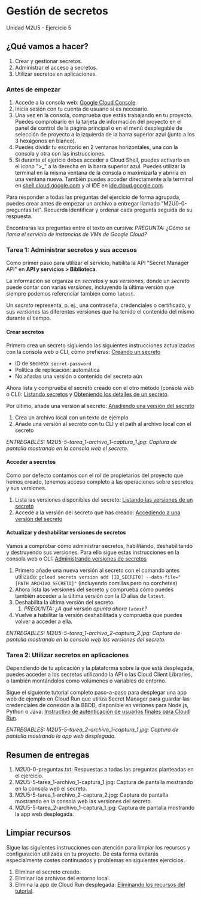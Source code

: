 # Gestión de secretos
Unidad M2U5 - Ejercicio 5

## ¿Qué vamos a hacer?
1. Crear y gestionar secretos.
1. Administrar el acceso a secretos.
1. Utilizar secretos en aplicaciones.

### Antes de empezar
1. Accede a la consola web: [Google Cloud Console](https://console.cloud.google.com).
1. Inicia sesión con tu cuenta de usuario si es necesario.
1. Una vez en la consola, comprueba que estás trabajando en tu proyecto. Puedes comprobarlo en la tarjeta de información del proyecto en el panel de control de la página principal o en el menú desplegable de selección de proyecto a la izquierda de la barra superior azul (junto a los 3 hexágonos en blanco).
1. Puedes dividir tu escritorio en 2 ventanas horizontales, una con la consola y otra con las instrucciones.
1. Si durante el ejericio debes acceder a Cloud Shell, puedes activarlo en el icono ">_" a la derecha en la barra superior azul. Puedes utilizar la terminal en la misma ventana de la consola o maximizarla y abrirla en una ventana nueva. También puedes acceder directamente a la terminal en [shell.cloud.google.com](https://shell.cloud.google.com) y al IDE en [ide.cloud.google.com](https://ide.cloud.google.com/).

Para responder a todas las preguntas del ejercicio de forma agrupada, puedes crear antes de empezar un archivo a entregar llamado "M2U0-0-preguntas.txt". Recuerda identificar y ordenar cada pregunta seguida de su respuesta.

Encontrarás las preguntas entre el texto en cursiva: *PREGUNTA: ¿Cómo se llama el servicio de instancias de VMs de Google Cloud?*

### Tarea 1: Administrar secretos y sus accesos
Como primer paso para utilizar el servicio, habilita la API "Secret Manager API" en **API y servicios > Biblioteca**.

La información se organiza en *secretos* y sus *versiones*, donde un *secreto* puede contar con varias *versiones*, incluyendo la última versión que siempre podemos referenciar también como `latest`.

Un *secreto* representa, p. ej., una contraseña, credenciales o certificado, y sus *versiones* las diferentes versiones que ha tenido el contenido del mismo durante el tiempo.

#### Crear secretos
Primero crea un secreto sigiuiendo las siguientes instrucciones actualizadas con la consola web o CLI, cómo prefieras: [Creando un secreto](https://cloud.google.com/secret-manager/docs/creating-and-accessing-secrets?hl=en#create)
- ID de secreto: `secret-password`
- Política de replicación: automática
- No añadas una versión o contenido del secreto aún

Ahora lista y comprueba el secreto creado con el otro método (consola web o CLI): [Listando secretos](https://cloud.google.com/secret-manager/docs/managing-secrets?hl=en#listing_secrets) y [Obteniendo los detalles de un secreto](https://cloud.google.com/secret-manager/docs/managing-secrets?hl=en#getting_details_about_a_secret).

Por último, añade una versión al secreto: [Añadiendo una versión del secreto](https://cloud.google.com/secret-manager/docs/creating-and-accessing-secrets?hl=en#add-secret-version)
1. Crea un archivo local con un texto de ejemplo
1. Añade una versión al secreto con tu CLI y el path al archivo local con el secreto

*ENTREGABLES: M2U5-5-tarea_1-archivo_1-captura_1.jpg: Captura de pantalla mostrando en la consola web el secreto.*

#### Acceder a secretos
Como por defecto contamos con el rol de propietarios del proyecto que hemos creado, tenemos acceso completo a las operaciones sobre secretos y sus versiones.

1. Lista las versiones disponibles del secreto: [Listando las versiones de un secreto](https://cloud.google.com/secret-manager/docs/managing-secret-versions?hl=en#list)
1. Accede a la versión del secreto que has creado: [Accediendo a una versión del secreto](https://cloud.google.com/secret-manager/docs/creating-and-accessing-secrets?hl=en#access)

#### Actualizar y deshabilitar versiones de secretos
Vamos a comprobar cómo administrar secretos, habilitándo, deshabilitando y destruyendo sus versiones. Para ello sigue estas instrucciones en la consola web o CLI: [Administrando versiones de secretos](https://cloud.google.com/secret-manager/docs/managing-secret-versions)
1. Primero añade una nueva versión al secreto con el comando antes utilizado: `gcloud secrets version add [ID_SECRETO] --data-file="[PATH_ARCHIVO_SECRETO]"` (incluyendo comillas pero no corchetes)
1. Ahora lista las versiones del secreto y comprueba cómo puedes también acceder a la última versión con la ID alias de `latest`.
1. Deshabilita la última versión del secreto.
    1. *PREGUNTA: ¿A qué versión apunta ahora `latest`?*
1. Vuelve a habilitar la versión deshabilitada y comprueba que puedes volver a acceder a ella.

*ENTREGABLES: M2U5-5-tarea_1-archivo_2-captura_2.jpg: Captura de pantalla mostrando en la consola web las versiones del secreto.*

### Tarea 2: Utilizar secretos en aplicaciones
Dependiendo de tu aplicación y la plataforma sobre la que está desplegada, puedes acceder a los secretos utilizando la API o las Cloud Client Libraries, o también montándolos como volúmenes o variables de entorno.

Sigue el siguiente tutorial completo paso-a-paso para desplegar una app web de ejemplo en Cloud Run que utiliza Secret Manager para guardar las credenciales de conexión a la BBDD, disponible en veriones para Node.js, Python o Java: [Instructivo de autenticación de usuarios finales para Cloud Run](https://cloud.google.com/run/docs/tutorials/identity-platform).

*ENTREGABLES: M2U5-5-tarea_2-archivo_1-captura_1.jpg: Captura de pantalla mostrando la app web desplegada.*

## Resumen de entregas
1. M2U0-0-preguntas.txt: Respuestas a todas las preguntas planteadas en el ejercicio.
1. M2U5-5-tarea_1-archivo_1-captura_1.jpg: Captura de pantalla mostrando en la consola web el secreto.
1. M2U5-5-tarea_1-archivo_2-captura_2.jpg: Captura de pantalla mostrando en la consola web las versiones del secreto.
1. M2U5-5-tarea_2-archivo_1-captura_1.jpg: Captura de pantalla mostrando la app web desplegada.

## Limpiar recursos
Sigue las siguientes instrucciones con atención para limpiar los recursos y configuración utilizada en tu proyecto. De esta forma evitarás especialmente costes continuados y problemas en siguientes ejercicios.

1. Eliminar el secreto creado.
1. Eliminar los archivos del entorno local.
1. Elimina la app de Cloud Run desplegada: [Eliminando los recursos del tutorial](https://cloud.google.com/run/docs/tutorials/identity-platform#delete-resources).
